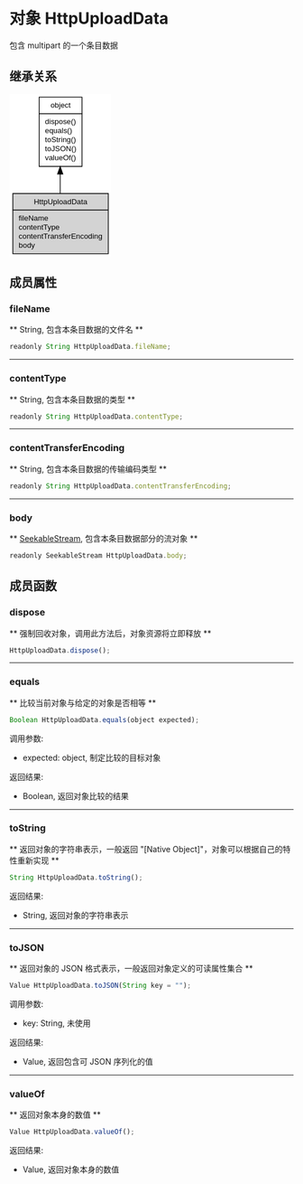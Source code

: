 # 对象 HttpUploadData
包含 multipart 的一个条目数据

## 继承关系
<div class="inherits"><svg width="135pt" height="216pt" viewBox="0.00 0.00 135.00 216.00" xmlns="http://www.w3.org/2000/svg" xmlns:xlink="http://www.w3.org/1999/xlink">
<g id="graph0" class="graph" transform="scale(1 1) rotate(0) translate(4 212)">
<title>%0</title>
<polygon fill="#ffffff" stroke="transparent" points="-4,4 -4,-212 131,-212 131,4 -4,4"/>
<!-- object -->
<g id="node1" class="node">
<title>object</title>
<g id="a_node1"><a xlink:href="object.md" xlink:title="object">
<polygon fill="#ffffff" stroke="transparent" points="35,-116 35,-208 92,-208 92,-116 35,-116"/>
<polygon fill="none" stroke="#000000" points="35.5,-186 35.5,-208 92.5,-208 92.5,-186 35.5,-186"/>
<text text-anchor="start" x="50.6625" y="-194" font-family="Helvetica,sans-Serif" font-size="10.00" fill="#000000">object</text>
<polygon fill="none" stroke="#000000" points="35.5,-116 35.5,-186 92.5,-186 92.5,-116 35.5,-116"/>
<text text-anchor="start" x="40.5" y="-172" font-family="Helvetica,sans-Serif" font-size="10.00" fill="#000000"> dispose()</text>
<text text-anchor="start" x="40.5" y="-160" font-family="Helvetica,sans-Serif" font-size="10.00" fill="#000000"> equals()</text>
<text text-anchor="start" x="40.5" y="-148" font-family="Helvetica,sans-Serif" font-size="10.00" fill="#000000"> toString()</text>
<text text-anchor="start" x="40.5" y="-136" font-family="Helvetica,sans-Serif" font-size="10.00" fill="#000000"> toJSON()</text>
<text text-anchor="start" x="40.5" y="-124" font-family="Helvetica,sans-Serif" font-size="10.00" fill="#000000"> valueOf()</text>
</a>
</g>
</g>
<!-- HttpUploadData -->
<g id="node2" class="node">
<title>HttpUploadData</title>
<g id="a_node2"><a xlink:title="HttpUploadData">
<polygon fill="#d3d3d3" stroke="transparent" points="0,0 0,-80 127,-80 127,0 0,0"/>
<polygon fill="none" stroke="#000000" points=".5,-58 .5,-80 127.5,-80 127.5,-58 .5,-58"/>
<text text-anchor="start" x="28.437" y="-66" font-family="Helvetica,sans-Serif" font-size="10.00" fill="#000000">HttpUploadData</text>
<polygon fill="none" stroke="#000000" points=".5,0 .5,-58 127.5,-58 127.5,0 .5,0"/>
<text text-anchor="start" x="5.5" y="-44" font-family="Helvetica,sans-Serif" font-size="10.00" fill="#000000"> fileName</text>
<text text-anchor="start" x="5.5" y="-32" font-family="Helvetica,sans-Serif" font-size="10.00" fill="#000000"> contentType</text>
<text text-anchor="start" x="5.5" y="-20" font-family="Helvetica,sans-Serif" font-size="10.00" fill="#000000"> contentTransferEncoding</text>
<text text-anchor="start" x="5.5" y="-8" font-family="Helvetica,sans-Serif" font-size="10.00" fill="#000000"> body</text>
</a>
</g>
</g>
<!-- object&#45;&gt;HttpUploadData -->
<g id="edge1" class="edge">
<title>object-&gt;HttpUploadData</title>
<path fill="none" stroke="#000000" d="M63.5,-105.8267C63.5,-97.1786 63.5,-88.4003 63.5,-80.193"/>
<polygon fill="#000000" stroke="#000000" points="60.0001,-105.877 63.5,-115.877 67.0001,-105.8771 60.0001,-105.877"/>
</g>
</g>
</svg></div>

## 成员属性
        
### fileName
** String, 包含本条目数据的文件名 **

```JavaScript
readonly String HttpUploadData.fileName;
```

--------------------------
### contentType
** String, 包含本条目数据的类型 **

```JavaScript
readonly String HttpUploadData.contentType;
```

--------------------------
### contentTransferEncoding
** String, 包含本条目数据的传输编码类型 **

```JavaScript
readonly String HttpUploadData.contentTransferEncoding;
```

--------------------------
### body
** [SeekableStream](SeekableStream.md), 包含本条目数据部分的流对象 **

```JavaScript
readonly SeekableStream HttpUploadData.body;
```

## 成员函数
        
### dispose
** 强制回收对象，调用此方法后，对象资源将立即释放 **

```JavaScript
HttpUploadData.dispose();
```

--------------------------
### equals
** 比较当前对象与给定的对象是否相等 **

```JavaScript
Boolean HttpUploadData.equals(object expected);
```

调用参数:
* expected: object, 制定比较的目标对象

返回结果:
* Boolean, 返回对象比较的结果

--------------------------
### toString
** 返回对象的字符串表示，一般返回 "[Native Object]"，对象可以根据自己的特性重新实现 **

```JavaScript
String HttpUploadData.toString();
```

返回结果:
* String, 返回对象的字符串表示

--------------------------
### toJSON
** 返回对象的 JSON 格式表示，一般返回对象定义的可读属性集合 **

```JavaScript
Value HttpUploadData.toJSON(String key = "");
```

调用参数:
* key: String, 未使用

返回结果:
* Value, 返回包含可 JSON 序列化的值

--------------------------
### valueOf
** 返回对象本身的数值 **

```JavaScript
Value HttpUploadData.valueOf();
```

返回结果:
* Value, 返回对象本身的数值

